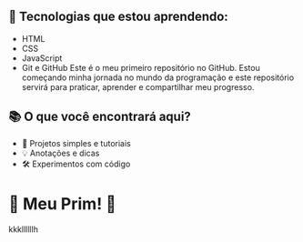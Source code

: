 
 ## 🌱 Tecnologias que estou aprendendo:

- HTML
- CSS
- JavaScript
- Git e GitHub
Este é o meu primeiro repositório no GitHub. Estou começando minha jornada no mundo da programação e este repositório servirá para praticar, aprender e compartilhar meu progresso.
## 📚 O que você encontrará aqui?
 
- 📝 Projetos simples e tutoriais
- 💡 Anotações e dicas
- 🛠️ Experimentos com código
# 🚀 Meu Prim! 👋


kkkllllllh